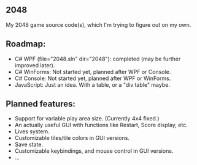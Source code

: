 ## 2048
My 2048 game source code(s), which I'm trying to figure out on my own.
## Roadmap:
 - C# WPF (file="2048.sln" dir="2048"): completed (may be further improved later).
 - C# WinForms: Not started yet, planned after WPF or Console.
 - C# Console: Not started yet, planned after WPF or WinForms.
 - JavaScript: Just an idea. With a table, or a "div table" maybe.
## Planned features:
 - Support for variable play area size. (Currently 4x4 fixed.)
 - An actually useful GUI with functions like Restart, Score display, etc.
 - Lives system.
 - Customizable tiles/tile colors in GUI versions.
 - Save state.
 - Customizable keybindings, and mouse control in GUI versions.
 - ...
